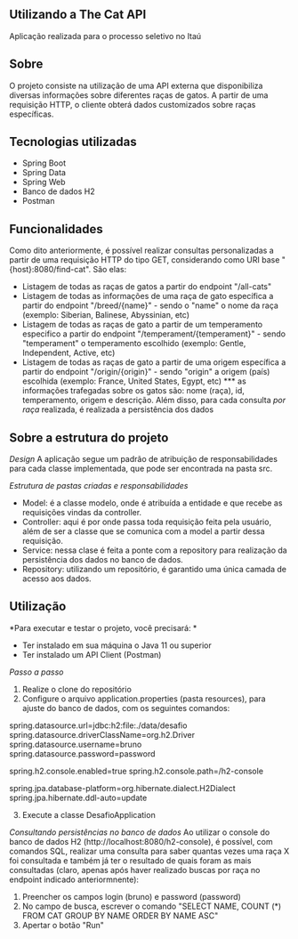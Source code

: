 ## Utilizando a The Cat API
Aplicação realizada para o processo seletivo no Itaú

## Sobre 
O projeto consiste na utilização de uma API externa que disponibiliza diversas informações sobre diferentes raças de gatos. A partir de uma requisição HTTP, o cliente obterá dados customizados sobre raças específicas.

## Tecnologias utilizadas 
- Spring Boot
- Spring Data
- Spring Web
- Banco de dados H2
- Postman

## Funcionalidades 
Como dito anteriormente, é possível realizar consultas personalizadas a partir de uma requisição HTTP do tipo GET, considerando como URI base "{host}:8080/find-cat". São elas:
- Listagem de todas as raças de gatos a partir do endpoint "/all-cats"
- Listagem de todas as informações de uma raça de gato específica a partir do endpoint "/breed/{name}" - sendo o "name" o nome da raça (exemplo: Siberian, Balinese, Abyssinian, etc)
- Listagem de todas as raças de gato a partir de um temperamento especifico a partir do endpoint "/temperament/{temperament}" - sendo "temperament" o temperamento escolhido (exemplo: Gentle, Independent, Active, etc)
- Listagem de todas as raças de gato a partir de uma origem específica a partir do endpoint "/origin/{origin}" - sendo "origin" a origem (país) escolhida (exemplo: France, United States, Egypt, etc)
*** as informações trafegadas sobre os gatos são: nome (raça), id, temperamento, origem e descrição. Além disso, para cada consulta *por raça* realizada, é realizada a persistência dos dados

## Sobre a estrutura do projeto
*Design*
A aplicação segue um padrão de atribuição de responsabilidades para cada classe implementada, que pode ser encontrada na pasta src.

*Estrutura de pastas criadas e responsabilidades*
- Model: é a classe modelo, onde é atribuída a entidade e que recebe as requisições vindas da controller.
- Controller: aqui é por onde passa toda requisição feita pela usuário, além de ser a classe que se comunica com a model a partir dessa requisição.
- Service: nessa clase é feita a ponte com a repository para realização da persistência dos dados no banco de dados.
- Repository: utilizando um repositório, é garantido uma única camada de acesso aos dados.

## Utilização
*Para executar e testar o projeto, você precisará: *
- Ter instalado em sua máquina o Java 11 ou superior
- Ter instalado um API Client (Postman)

*Passo a passo*
1. Realize o clone do repositório 
2. Configure o arquivo application.properties (pasta resources), para ajuste do banco de dados, com os seguintes comandos: 

spring.datasource.url=jdbc:h2:file:./data/desafio
spring.datasource.driverClassName=org.h2.Driver
spring.datasource.username=bruno
spring.datasource.password=password

spring.h2.console.enabled=true
spring.h2.console.path=/h2-console

spring.jpa.database-platform=org.hibernate.dialect.H2Dialect
spring.jpa.hibernate.ddl-auto=update

3. Execute a classe DesafioApplication

*Consultando persistências no banco de dados*
Ao utilizar o console do banco de dados H2 (http://localhost:8080/h2-console), é possível, com comandos SQL, realizar uma consulta para saber quantas vezes uma raça X foi consultada e também já ter o resultado de quais foram as mais consultadas (claro, apenas após haver realizado buscas por raça no endpoint indicado anteriormnente):

1. Preencher os campos login (bruno) e password (password)
2. No campo de busca, escrever o comando "SELECT NAME, COUNT (*) FROM CAT GROUP BY NAME ORDER BY NAME ASC"
3. Apertar o botão "Run"

